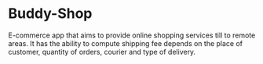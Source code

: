 # Buddy-Shop
E-commerce app that aims to provide online shopping services till to remote areas. It has the ability to compute shipping fee depends on the place of customer, quantity of orders, courier and type of delivery.
